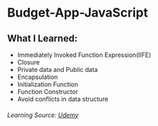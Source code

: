 # Budget-App-JavaScript
 ## What I Learned:
   * Immediately Invoked Function Expression(IIFE)
   * Closure
   * Private data and Public data
   * Encapsulation
   * Initialization Function
   * Function Constructor
   * Avoid conflicts in data structure





 ###### Learning Source: [Udemy](https://www.udemy.com/course/the-complete-javascript-course/)
